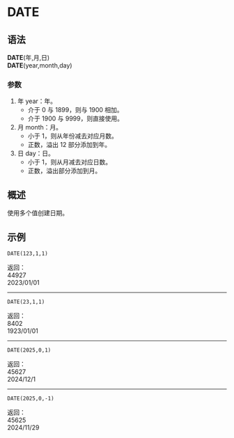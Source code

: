# DATE

## 语法

**DATE**(年,月,日)  
**DATE**(year,month,day)

### 参数

1. 年 year：年。
    - 介于 0 与 1899，则与 1900 相加。
    - 介于 1900 与 9999，则直接使用。
2. 月 month：月。
    - 小于 1，则从年份减去对应月数。
    - 正数，溢出 12 部分添加到年。
3. 日 day：日。
    - 小于 1，则从月减去对应日数。
    - 正数，溢出部分添加到月。

## 概述

使用多个值创建日期。

## 示例

```excel
DATE(123,1,1)
```

返回：  
44927  
2023/01/01

---

```excel
DATE(23,1,1)
```

返回：  
8402  
1923/01/01

---

```excel
DATE(2025,0,1)
```

返回：  
45627  
2024/12/1

---

```excel
DATE(2025,0,-1)
```

返回：  
45625  
2024/11/29
